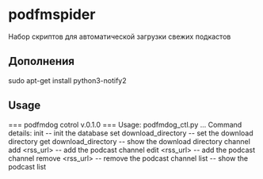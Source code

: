podfmspider
===========
Набор скриптов для автоматической загрузки свежих подкастов


Дополнения
----------

 sudo apt-get install python3-notify2


Usage
-----

 === podfmdog cotrol v.0.1.0 ===
 Usage:
     podfmdog_ctl.py <command> <arg1> ... <argN>
 Command details:
     init                            -- init the database
     set download_directory <path>   -- set the download directory
     get download_directory          -- show the download directory
     channel add <rss_url> <subdir>  -- add the podcast
     channel edit <rss_url> <subdir>  -- add the podcast
     channel remove <rss_url>        -- remove the podcast
     channel list                    -- show the podcast list
    
